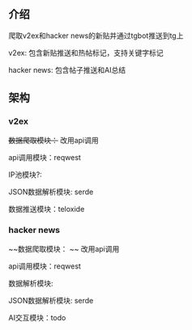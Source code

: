 ## 介绍
爬取v2ex和hacker news的新贴并通过tgbot推送到tg上

v2ex: 包含新贴推送和热帖标记，支持关键字标记

hacker news: 包含帖子推送和AI总结

## 架构

### v2ex

~~数据爬取模块：~~ 改用api调用

api调用模块：reqwest

IP池模块?:

JSON数据解析模块: serde

数据推送模块：teloxide


### hacker news

~~数据爬取模块： ~~ 改用api调用

api调用模块：reqwest

数据解析模块: 

JSON数据解析模块: serde

AI交互模块：todo 
